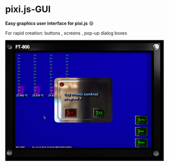 # pixi.js-GUI
**Easy graphics user interface for pixi.js** :smile:

For rapid creation: buttons , screens , pop-up dialog boxes


<p align="center">
  <img src="https://github.com/zero0bytes/pixi.js-GUI/blob/master/pixi-gui.jpg" title="hover text">
</p>
